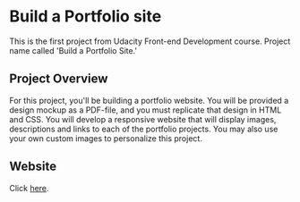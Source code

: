 # Build a Portfolio site

This is the first project from Udacity Front-end Development course.
Project name called 'Build a Portfolio Site.'

## Project Overview

For this project, you'll be building a portfolio website. 
You will be provided a design mockup as a PDF-file, and you must replicate 
that design in HTML and CSS. You will develop a responsive website that 
will display images, descriptions and links to each of the portfolio projects. 
You may also use your own custom images to personalize this project.

## Website

Click [here][1].

[1]: https://www.
